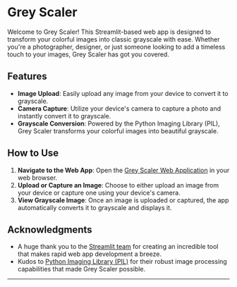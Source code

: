 # Grey Scaler

Welcome to Grey Scaler! This Streamlit-based web app is designed to transform your colorful images into classic grayscale with ease. 
Whether you're a photographer, designer, or just someone looking to add a timeless touch to your images, Grey Scaler has got you covered.

## Features

- **Image Upload**: Easily upload any image from your device to convert it to grayscale.
- **Camera Capture**: Utilize your device's camera to capture a photo and instantly convert it to grayscale.
- **Grayscale Conversion**: Powered by the Python Imaging Library (PIL), Grey Scaler transforms your colorful images into beautiful grayscale.

## How to Use

1. **Navigate to the Web App**: Open the [Grey Scaler Web Application](https://dashpresents-greyscaler.streamlit.app) in your web browser.
2. **Upload or Capture an Image**: Choose to either upload an image from your device or capture one using your device's camera.
3. **View Grayscale Image**: Once an image is uploaded or captured, the app automatically converts it to grayscale and displays it.

## Acknowledgments

- A huge thank you to the [Streamlit team](https://www.streamlit.io/) for creating an incredible tool that makes rapid web app development a breeze.
- Kudos to [Python Imaging Library (PIL)](https://python-pillow.org/) for their robust image processing capabilities that made Grey Scaler possible.

---
